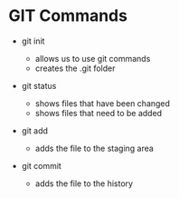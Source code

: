 # GIT Commands

* git init 
  * allows us to use git commands
  * creates the .git folder

* git status
  * shows files that have been changed
  * shows files that need to be added

* git add
  * adds the file to the staging area

* git commit
  * adds the file to the history
